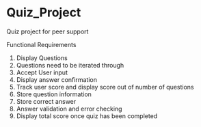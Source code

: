 # Quiz_Project
Quiz project for peer support

Functional Requirements

1. Display Questions
2. Questions need to be iterated through
3. Accept User input
4. Display answer confirmation
5. Track user score and display score out of number of questions
6. Store question information
7. Store correct answer
8. Answer validation and error checking
9. Display total score once quiz has been completed
